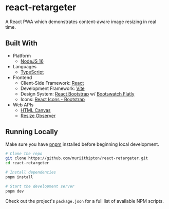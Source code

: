 # react-retargeter

A React PWA which demonstrates content-aware image resizing in real time.

## Built With

-   Platform
    -   [NodeJS 16](https://nodejs.org/en/)
-   Languages
    -   [TypeScript](https://www.typescriptlang.org/docs/handbook/intro.html)
-   Frontend
    -   Client-Side Framework: [React](https://beta.reactjs.org/)
    -   Development Framework: [Vite](https://vitejs.dev/guide/)
    -   Design System: [React Bootstrap](https://react-bootstrap.github.io/) w/ [Bootswatch Flatly](https://bootswatch.com/flatly/)
    -   Icons: [React Icons - Bootstrap](https://react-icons.github.io/react-icons)
-   Web APIs
    -   [HTML Canvas](https://developer.mozilla.org/en-US/docs/Web/API/Canvas_API)
    -   [Resize Observer](https://developer.mozilla.org/en-US/docs/Web/API/Resize_Observer_API)

## Running Locally

Make sure you have [pnpm](https://pnpm.io/installation) installed before
beginning local development.

```bash
# Clone the repo
git clone https://github.com/muriithipton/react-retargeter.git
cd react-retargeter

# Install dependencies
pnpm install

# Start the development server
pnpm dev
```

Check out the project's `package.json` for a full list of available NPM scripts.
